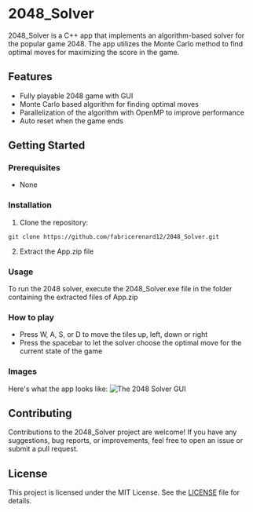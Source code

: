 # 2048_Solver

2048_Solver is a C++ app that implements an algorithm-based solver for the popular game 2048. The app utilizes the Monte Carlo method to find optimal moves for maximizing the score in the game.

## Features

- Fully playable 2048 game with GUI
- Monte Carlo based algorithm for finding optimal moves
- Parallelization of the algorithm with OpenMP to improve performance
- Auto reset when the game ends

## Getting Started

### Prerequisites

- None

### Installation

1. Clone the repository:
```
git clone https://github.com/fabricerenard12/2048_Solver.git
```
2. Extract the App.zip file

### Usage

To run the 2048 solver, execute the 2048_Solver.exe file in the folder containing the extracted files of App.zip

### How to play

- Press W, A, S, or D to move the tiles up, left, down or right
- Press the spacebar to let the solver choose the optimal move for the current state of the game

### Images

Here's what the app looks like:
![The 2048 Solver GUI](https://i.ibb.co/N3nYpMY/2048-Game.png)

## Contributing

Contributions to the 2048_Solver project are welcome! If you have any suggestions, bug reports, or improvements, feel free to open an issue or submit a pull request.

## License

This project is licensed under the MIT License. See the [LICENSE](LICENSE) file for details.